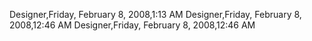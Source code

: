 ﻿Designer,Friday, February 8, 2008,1:13 AMDesigner,Friday, February 8, 2008,12:46 AMDesigner,Friday, February 8, 2008,12:46 AM